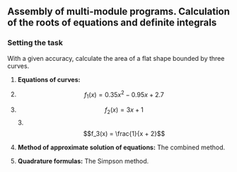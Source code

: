 ## Assembly of multi-module programs. Calculation of the roots of equations and definite integrals

### Setting the task
With a given accuracy, calculate the area of a flat shape bounded by three curves.

1. **Equations of curves:**
1. $$f_1(x) = 0.35x^2 - 0.95x + 2.7$$
2. $$f_2(x) = 3x + 1$$
   3. $$f_3(x) = \frac{1}{x + 2}$$

3. **Method of approximate solution of equations:** The combined method.
4. **Quadrature formulas:** The Simpson method.
